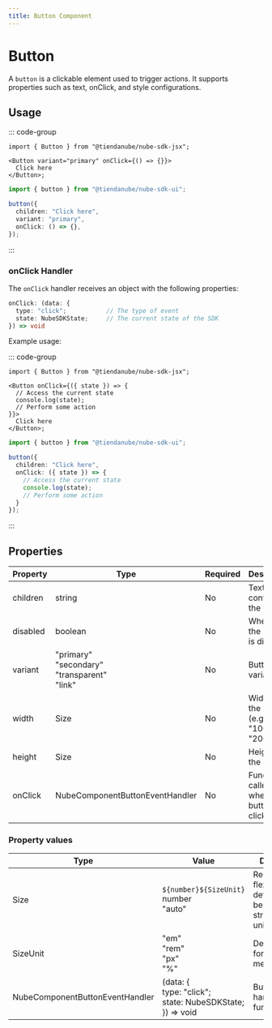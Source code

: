 ```yaml
---
title: Button Component
---
```


# Button

A `button` is a clickable element used to trigger actions.
It supports properties such as text, onClick, and style configurations.

## Usage

::: code-group

```tsx [JSX]
import { Button } from "@tiendanube/nube-sdk-jsx";

<Button variant="primary" onClick={() => {}}>
  Click here
</Button>;
```

```typescript [Declarative]
import { button } from "@tiendanube/nube-sdk-ui";

button({
  children: "Click here",
  variant: "primary",
  onClick: () => {},
});
```

:::

### onClick Handler

The `onClick` handler receives an object with the following properties:

```typescript
onClick: (data: {
  type: "click";           // The type of event
  state: NubeSDKState;     // The current state of the SDK
}) => void
```

Example usage:

::: code-group

```tsx [JSX]
import { Button } from "@tiendanube/nube-sdk-jsx";

<Button onClick={({ state }) => {
  // Access the current state
  console.log(state);
  // Perform some action
}}>
  Click here
</Button>;
```

```typescript [Declarative]
import { button } from "@tiendanube/nube-sdk-ui";

button({
  children: "Click here",
  onClick: ({ state }) => {
    // Access the current state
    console.log(state);
    // Perform some action
  }
});
```

:::

## Properties

| Property | Type                                                   | Required | Description                                  |
| -------- | ------------------------------------------------------ | -------- | -------------------------------------------- |
| children | string                                                 | No       | Text or content of the button.               |
| disabled | boolean                                                | No       | Whether the button is disabled.              |
| variant  | "primary"<br/>"secondary"<br/>"transparent"<br/>"link" | No       | Button style variant.                        |
| width    | Size                                                   | No       | Width of the button (e.g., "100%", "200px"). |
| height   | Size                                                   | No       | Height of the button.                        |
| onClick  | NubeComponentButtonEventHandler                        | No       | Function called when the button is clicked.  |

### Property values

| Type                            | Value                                                   | Description                                                                              |
| ------------------------------- | ------------------------------------------------------- | ---------------------------------------------------------------------------------------- |
| Size                            | `${number}${SizeUnit}`<br/>number<br/>"auto"              | Represents a flexible size definition. Can be a number, a string with a unit, or "auto". |
| SizeUnit                        | "em"<br/>"rem"<br/>"px"<br/>"%"                            | Defines units for size measurements.                                                     |
| NubeComponentButtonEventHandler | (data: {<br/>type: "click";<br/>state: NubeSDKState;<br/>}) => void | Button event handler function.                                                           |
